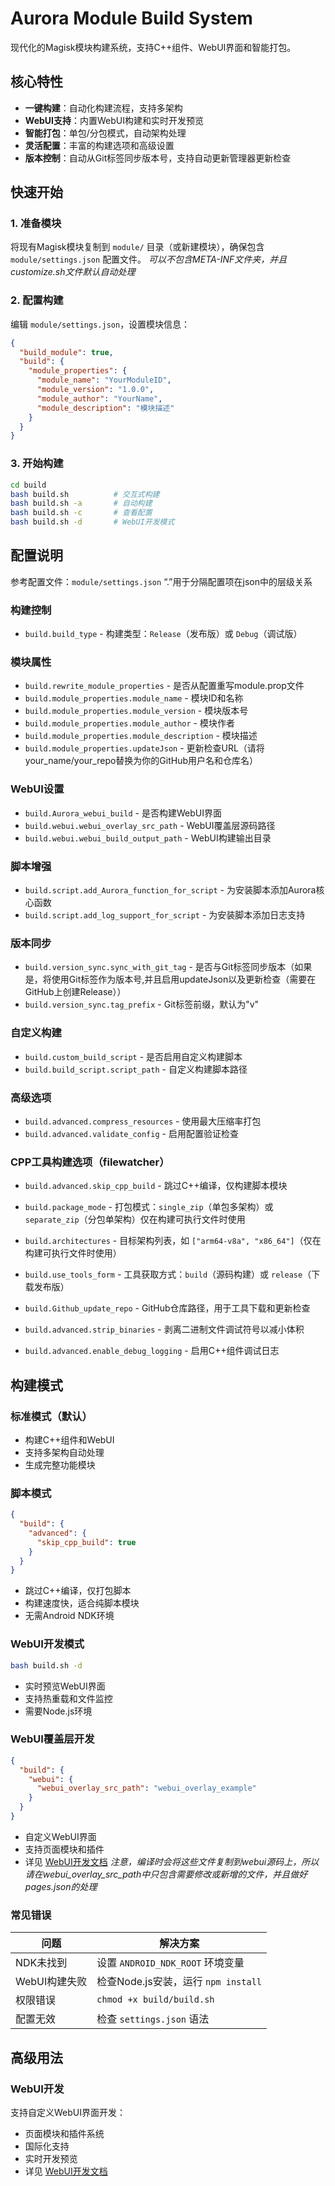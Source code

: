 # Aurora Module Build System

现代化的Magisk模块构建系统，支持C++组件、WebUI界面和智能打包。

## 核心特性

- **一键构建**：自动化构建流程，支持多架构
- **WebUI支持**：内置WebUI构建和实时开发预览
- **智能打包**：单包/分包模式，自动架构处理
- **灵活配置**：丰富的构建选项和高级设置
- **版本控制**：自动从Git标签同步版本号，支持自动更新管理器更新检查

## 快速开始

### 1. 准备模块
将现有Magisk模块复制到 `module/` 目录（或新建模块），确保包含 `module/settings.json` 配置文件。
*可以不包含META-INF文件夹，并且customize.sh文件默认自动处理*

### 2. 配置构建
编辑 `module/settings.json`，设置模块信息：
```json
{
  "build_module": true,
  "build": {
    "module_properties": {
      "module_name": "YourModuleID",
      "module_version": "1.0.0",
      "module_author": "YourName",
      "module_description": "模块描述"
    }
  }
}
```

### 3. 开始构建
```bash
cd build
bash build.sh          # 交互式构建
bash build.sh -a       # 自动构建
bash build.sh -c       # 查看配置
bash build.sh -d       # WebUI开发模式
```

## 配置说明

参考配置文件：`module/settings.json`
“.”用于分隔配置项在json中的层级关系

### 构建控制
- `build.build_type` - 构建类型：`Release`（发布版）或 `Debug`（调试版）

### 模块属性
- `build.rewrite_module_properties` - 是否从配置重写module.prop文件
- `build.module_properties.module_name` - 模块ID和名称
- `build.module_properties.module_version` - 模块版本号
- `build.module_properties.module_author` - 模块作者
- `build.module_properties.module_description` - 模块描述
- `build.module_properties.updateJson` - 更新检查URL（请将your_name/your_repo替换为你的GitHub用户名和仓库名）

### WebUI设置
- `build.Aurora_webui_build` - 是否构建WebUI界面
- `build.webui.webui_overlay_src_path` - WebUI覆盖层源码路径
- `build.webui.webui_build_output_path` - WebUI构建输出目录

### 脚本增强
- `build.script.add_Aurora_function_for_script` - 为安装脚本添加Aurora核心函数
- `build.script.add_log_support_for_script` - 为安装脚本添加日志支持

### 版本同步
- `build.version_sync.sync_with_git_tag` - 是否与Git标签同步版本（如果是，将使用Git标签作为版本号,并且启用updateJson以及更新检查（需要在GitHub上创建Release））
- `build.version_sync.tag_prefix` - Git标签前缀，默认为"v"

### 自定义构建
- `build.custom_build_script` - 是否启用自定义构建脚本
- `build.build_script.script_path` - 自定义构建脚本路径

### 高级选项
- `build.advanced.compress_resources` - 使用最大压缩率打包
- `build.advanced.validate_config` - 启用配置验证检查

### CPP工具构建选项（filewatcher）
- `build.advanced.skip_cpp_build` - 跳过C++编译，仅构建脚本模块

- `build.package_mode` - 打包模式：`single_zip`（单包多架构）或 `separate_zip`（分包单架构）仅在构建可执行文件时使用
- `build.architectures` - 目标架构列表，如 `["arm64-v8a", "x86_64"]`（仅在构建可执行文件时使用）
- `build.use_tools_form` - 工具获取方式：`build`（源码构建）或 `release`（下载发布版）
- `build.Github_update_repo` - GitHub仓库路径，用于工具下载和更新检查

- `build.advanced.strip_binaries` - 剥离二进制文件调试符号以减小体积
- `build.advanced.enable_debug_logging` - 启用C++组件调试日志

## 构建模式

### 标准模式（默认）
- 构建C++组件和WebUI
- 支持多架构自动处理
- 生成完整功能模块

### 脚本模式
```json
{
  "build": {
    "advanced": {
      "skip_cpp_build": true
    }
  }
}
```
- 跳过C++编译，仅打包脚本
- 构建速度快，适合纯脚本模块
- 无需Android NDK环境

### WebUI开发模式
```bash
bash build.sh -d
```
- 实时预览WebUI界面
- 支持热重载和文件监控
- 需要Node.js环境

### WebUI覆盖层开发
```json
{
  "build": {
    "webui": {
      "webui_overlay_src_path": "webui_overlay_example"
    }
  }
}
```
- 自定义WebUI界面
- 支持页面模块和插件
- 详见 [WebUI开发文档](webui/docs/README.md)
*注意，编译时会将这些文件复制到webui源码上，所以请在webui_overlay_src_path中只包含需要修改或新增的文件，并且做好pages.json的处理*

### 常见错误

| 问题 | 解决方案 |
|------|----------|
| NDK未找到 | 设置 `ANDROID_NDK_ROOT` 环境变量 |
| WebUI构建失败 | 检查Node.js安装，运行 `npm install` |
| 权限错误 | `chmod +x build/build.sh` |
| 配置无效 | 检查 `settings.json` 语法 |

## 高级用法

### WebUI开发

支持自定义WebUI界面开发：
- 页面模块和插件系统
- 国际化支持
- 实时开发预览
- 详见 [WebUI开发文档](webui/docs/develop.md)